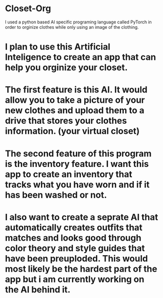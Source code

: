 # Closet-Org
I used a python based AI specific programing language called PyTorch in order to orginize clothes while only using an image of the clothing.  
# I plan to use this Artificial Inteligence to create an app that can help you orginize your closet. 
# The first feature is this AI.  It would allow you to take a picture of your new clothes and upload them to a drive that stores your clothes information. (your virtual closet)
# The second feature of this program is the inventory feature.  I want this app to create an inventory that tracks what you have worn and if it has been washed or not.
# I also want to create a seprate AI that automatically creates outfits that matches and looks good through color theory and style guides that have been preuploded.  This would most likely be the hardest part of the app but i am currently working on the AI behind it. 
